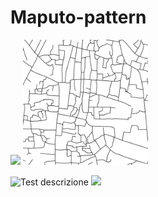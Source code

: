 # Maputo-pattern
<p float="center">
<img src="img/Road.1-centro_città.png" width=200 />
<img src="img/Road.2-quartieri_informali.png" width=200 />
</p>

![Test descrizione](img/Road.1-centro_città.png) ![](img/Road.1-centro_città.png)
